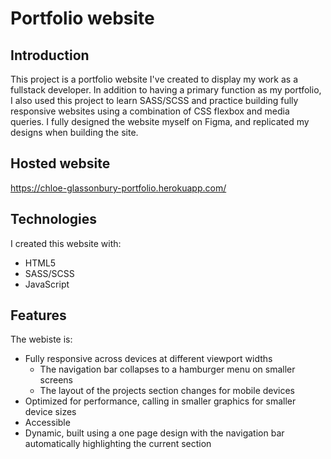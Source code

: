 # Portfolio website

## Introduction
This project is a portfolio website I've created to display my work as a fullstack developer. In addition to having a primary function as my portfolio, I also used this project to learn SASS/SCSS and practice building fully responsive websites using a combination of CSS flexbox and media queries. I fully designed the website myself on Figma, and replicated my designs when building the site. 

## Hosted website
https://chloe-glassonbury-portfolio.herokuapp.com/

## Technologies
I created this website with:
* HTML5
* SASS/SCSS
* JavaScript


## Features
The webiste is:
* Fully responsive across devices at different viewport widths
    * The navigation bar collapses to a hamburger menu on smaller screens
    * The layout of the projects section changes for mobile devices
* Optimized for performance, calling in smaller graphics for smaller device sizes
* Accessible
* Dynamic, built using a one page design with the navigation bar automatically highlighting the current section